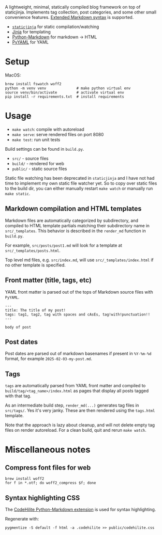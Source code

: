 A lightweight, minimal, statically compiled blog framework on top of 
staticjinja. Implements tag collection, post categories, and some other small 
convenience features. 
[Extended Markdown syntax](https://www.markdownguide.org/extended-syntax/) 
is supported.

- [`staticjinja`](https://staticjinja.readthedocs.io/) for static compilation/watching
- [Jinja](https://jinja.palletsprojects.com/en/stable/) for templating
- [Python-Markdown](https://python-markdown.github.io/) for markdown -> HTML
- [PyYAML](https://pypi.org/project/PyYAML/) for YAML

# Setup

MacOS:
```
brew install fswatch woff2
python -m venv venv              # make python virtual env
source venv/bin/activate         # activate virtual env
pip install -r requirements.txt  # install requirements
```

# Usage

- `make watch`: compile with autoreload
- `make serve`: serve rendered files on port 8080
- `make test`: run unit tests

Build settings can be found in `build.py`.

- `src/` - source files
- `build/` - rendered for web
- `public/` - static source files

Static file watching has been deprecated in `staticjinja` and I have not had 
time to implement my own static file watcher yet. So to copy over static files 
to the build dir, you can either manually restart `make watch` or manually 
run `make static`.

## Markdown compilation and HTML templates
Markdown files are automatically categorized by subdirectory, and compiled to 
HTML template partials matching their subdirectory name in `src/_templates`. 
This behavior is described in the `render_md` function in `build.py`.

For example, `src/posts/post1.md` will look for a template at 
`src/_templates/posts.html`.

Top level md files, e.g. `src/index.md`, will use `src/_templates/index.html` 
if no other template is specified.

## Front matter (title, tags, etc)
YAML front matter is parsed out of the tops of Markdown source files with 
`PyYAML`.

```
---
title: The title of my post!
tags: tag1, tag2, tag with spaces and cAsEs, tag!with!punctuation!!
---

body of post
```

## Post dates
Post dates are parsed out of markdown basenames if present in `%Y-%m-%d` 
format, for example `2025-02-03-my-post.md`.

## Tags
`tags` are automatically parsed from YAML front matter and compiled to 
`build/tag/<tag_name>/index.html` as pages that display all posts tagged with 
that tag.

As an intermediate build step, `render_md(...)` generates tag files in 
`src/tags/`. Yes it's very janky. These are then rendered using the 
`tags.html` template.

Note that the approach is lazy about cleanup, and will not delete empty tag 
files on render autoreload. For a clean build, quit and rerun `make watch`.

# Miscellaneous notes

## Compress font files for web

```
brew install woff2
for f in *.otf; do woff2_compress $f; done
```

## Syntax highlighting CSS

The [CodeHilite Python-Markdown extension](https://python-markdown.github.io/extensions/code_hilite/) is used for syntax highlighting.

Regenerate with:
```
pygmentize -S default -f html -a .codehilite >> public/codehilite.css
```
